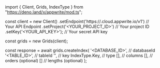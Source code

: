 import { Client, Grids, IndexType } from "https://deno.land/x/appwrite/mod.ts";

const client = new Client()
    .setEndpoint('https://<REGION>.cloud.appwrite.io/v1') // Your API Endpoint
    .setProject('<YOUR_PROJECT_ID>') // Your project ID
    .setKey('<YOUR_API_KEY>'); // Your secret API key

const grids = new Grids(client);

const response = await grids.createIndex(
    '<DATABASE_ID>', // databaseId
    '<TABLE_ID>', // tableId
    '', // key
    IndexType.Key, // type
    [], // columns
    [], // orders (optional)
    [] // lengths (optional)
);
